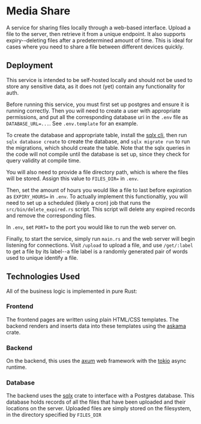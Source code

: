# Media Share

A service for sharing files locally through a web-based interface. Upload a file to the server, then retrieve it from a unique endpoint. It also supports expiry--deleting files after a predetermined amount of time. This is ideal for cases where you need to share a file between different devices quickly.

## Deployment

This service is intended to be self-hosted locally and should not be used to store any sensitive data, as it does not (yet) contain any functionality for auth.

Before running this service, you must first set up postgres and ensure it is running correctly. Then you will need to create a user with appropriate permissions, and put all the corresponding database uri in the `.env` file as `DATABASE_URL=...`. See `.env.template` for an example.

To create the database and appropriate table, install the [sqlx cli](https://crates.io/crates/sqlx-cli/0.5.2), then run `sqlx database create` to create the database, and `sqlx migrate run` to run the migrations, which should create the table. Note that the sqlx queries in the code will not compile until the database is set up, since they check for query validity at compile time.

You will also need to provide a file directory path, which is where the files will be stored. Assign this value to `FILES_DIR=` in `.env`.

Then, set the amount of hours you would like a file to last before expiration as `EXPIRY_HOURS=` in `.env`. To actually implement this functionaltiy, you will need to set up a scheduled (likely a cron) job that runs the `src/bin/delete_expired.rs` script. This script will delete any expired records and remove the corresponding files.

In `.env`, set `PORT=` to the port you would like to run the web server on.

Finally, to start the service, simply run `main.rs` and the web server will begin listening for connections. Visit `/upload` to upload a file, and use `/get/:label` to get a file by its label--a file label is a randomly generated pair of words used to unique identify a file.

## Technologies Used

All of the business logic is implemented in pure Rust:

### Frontend

The frontend pages are written using plain HTML/CSS templates. The backend renders and inserts data into these templates using the [askama](https://crates.io/crates/askama) crate.

### Backend

On the backend, this uses the [axum](https://crates.io/crates/axum) web framework with the [tokio](https://tokio.rs/) async runtime.

### Database

The backend uses the [sqlx](https://crates.io/crates/sqlx) crate to interface with a Postgres database. This database holds records of all the files that have been uploaded and their locations on the server. Uploaded files are simply stored on the filesystem, in the directory specified by `FILES_DIR`
